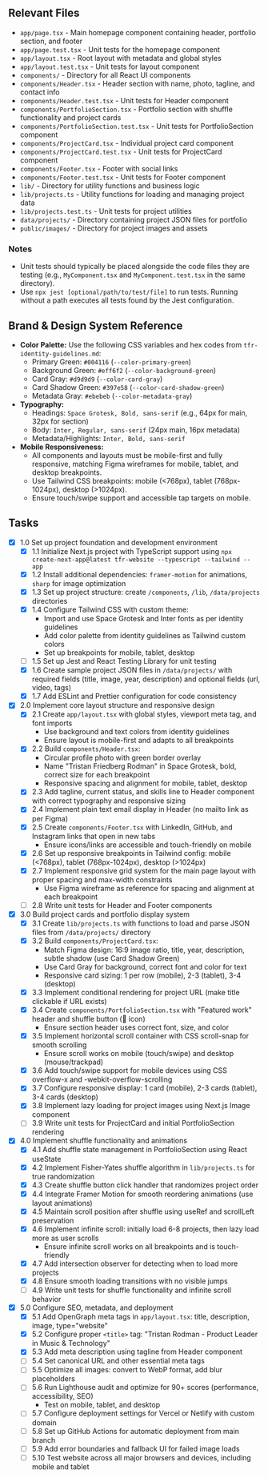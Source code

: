 ## Relevant Files

- `app/page.tsx` - Main homepage component containing header, portfolio section, and footer
- `app/page.test.tsx` - Unit tests for the homepage component
- `app/layout.tsx` - Root layout with metadata and global styles
- `app/layout.test.tsx` - Unit tests for layout component
- `components/` - Directory for all React UI components
- `components/Header.tsx` - Header section with name, photo, tagline, and contact info
- `components/Header.test.tsx` - Unit tests for Header component
- `components/PortfolioSection.tsx` - Portfolio section with shuffle functionality and project cards
- `components/PortfolioSection.test.tsx` - Unit tests for PortfolioSection component
- `components/ProjectCard.tsx` - Individual project card component
- `components/ProjectCard.test.tsx` - Unit tests for ProjectCard component
- `components/Footer.tsx` - Footer with social links
- `components/Footer.test.tsx` - Unit tests for Footer component
- `lib/` - Directory for utility functions and business logic
- `lib/projects.ts` - Utility functions for loading and managing project data
- `lib/projects.test.ts` - Unit tests for project utilities
- `data/projects/` - Directory containing project JSON files for portfolio
- `public/images/` - Directory for project images and assets

### Notes

- Unit tests should typically be placed alongside the code files they are testing (e.g., `MyComponent.tsx` and `MyComponent.test.tsx` in the same directory).
- Use `npx jest [optional/path/to/test/file]` to run tests. Running without a path executes all tests found by the Jest configuration.

## Brand & Design System Reference

- **Color Palette:** Use the following CSS variables and hex codes from `tfr-identity-guidelines.md`:
  - Primary Green: `#004116` (`--color-primary-green`)
  - Background Green: `#eff6f2` (`--color-background-green`)
  - Card Gray: `#d9d9d9` (`--color-card-gray`)
  - Card Shadow Green: `#397e58` (`--color-card-shadow-green`)
  - Metadata Gray: `#ebebeb` (`--color-metadata-gray`)
- **Typography:**
  - Headings: `Space Grotesk, Bold, sans-serif` (e.g., 64px for main, 32px for section)
  - Body: `Inter, Regular, sans-serif` (24px main, 16px metadata)
  - Metadata/Highlights: `Inter, Bold, sans-serif`
- **Mobile Responsiveness:**
  - All components and layouts must be mobile-first and fully responsive, matching Figma wireframes for mobile, tablet, and desktop breakpoints.
  - Use Tailwind CSS breakpoints: mobile (<768px), tablet (768px-1024px), desktop (>1024px).
  - Ensure touch/swipe support and accessible tap targets on mobile.

## Tasks

- [x] 1.0 Set up project foundation and development environment
  - [x] 1.1 Initialize Next.js project with TypeScript support using `npx create-next-app@latest tfr-website --typescript --tailwind --app`
  - [x] 1.2 Install additional dependencies: `framer-motion` for animations, `sharp` for image optimization
  - [x] 1.3 Set up project structure: create `/components`, `/lib`, `/data/projects` directories
  - [x] 1.4 Configure Tailwind CSS with custom theme:
    - Import and use Space Grotesk and Inter fonts as per identity guidelines
    - Add color palette from identity guidelines as Tailwind custom colors
    - Set up breakpoints for mobile, tablet, desktop
  - [ ] 1.5 Set up Jest and React Testing Library for unit testing
  - [x] 1.6 Create sample project JSON files in `/data/projects/` with required fields (title, image, year, description) and optional fields (url, video, tags)
  - [x] 1.7 Add ESLint and Prettier configuration for code consistency

- [x] 2.0 Implement core layout structure and responsive design
  - [x] 2.1 Create `app/layout.tsx` with global styles, viewport meta tag, and font imports
    - Use background and text colors from identity guidelines
    - Ensure layout is mobile-first and adapts to all breakpoints
  - [x] 2.2 Build `components/Header.tsx`:
    - Circular profile photo with green border overlay
    - Name "Tristan Friedberg Rodman" in Space Grotesk, bold, correct size for each breakpoint
    - Responsive spacing and alignment for mobile, tablet, desktop
  - [x] 2.3 Add tagline, current status, and skills line to Header component with correct typography and responsive sizing
  - [x] 2.4 Implement plain text email display in Header (no mailto link as per Figma)
  - [x] 2.5 Create `components/Footer.tsx` with LinkedIn, GitHub, and Instagram links that open in new tabs
    - Ensure icons/links are accessible and touch-friendly on mobile
  - [x] 2.6 Set up responsive breakpoints in Tailwind config: mobile (<768px), tablet (768px-1024px), desktop (>1024px)
  - [x] 2.7 Implement responsive grid system for the main page layout with proper spacing and max-width constraints
    - Use Figma wireframe as reference for spacing and alignment at each breakpoint
  - [ ] 2.8 Write unit tests for Header and Footer components

- [x] 3.0 Build project cards and portfolio display system
  - [x] 3.1 Create `lib/projects.ts` with functions to load and parse JSON files from `/data/projects/` directory
  - [x] 3.2 Build `components/ProjectCard.tsx`:
    - Match Figma design: 16:9 image ratio, title, year, description, subtle shadow (use Card Shadow Green)
    - Use Card Gray for background, correct font and color for text
    - Responsive card sizing: 1 per row (mobile), 2-3 (tablet), 3-4 (desktop)
  - [x] 3.3 Implement conditional rendering for project URL (make title clickable if URL exists)
  - [x] 3.4 Create `components/PortfolioSection.tsx` with "Featured work" header and shuffle button (🔀 icon)
    - Ensure section header uses correct font, size, and color
  - [x] 3.5 Implement horizontal scroll container with CSS scroll-snap for smooth scrolling
    - Ensure scroll works on mobile (touch/swipe) and desktop (mouse/trackpad)
  - [x] 3.6 Add touch/swipe support for mobile devices using CSS overflow-x and -webkit-overflow-scrolling
  - [x] 3.7 Configure responsive display: 1 card (mobile), 2-3 cards (tablet), 3-4 cards (desktop)
  - [x] 3.8 Implement lazy loading for project images using Next.js Image component
  - [ ] 3.9 Write unit tests for ProjectCard and initial PortfolioSection rendering

- [x] 4.0 Implement shuffle functionality and animations
  - [x] 4.1 Add shuffle state management in PortfolioSection using React useState
  - [x] 4.2 Implement Fisher-Yates shuffle algorithm in `lib/projects.ts` for true randomization
  - [x] 4.3 Create shuffle button click handler that randomizes project order
  - [x] 4.4 Integrate Framer Motion for smooth reordering animations (use layout animations)
  - [x] 4.5 Maintain scroll position after shuffle using useRef and scrollLeft preservation
  - [x] 4.6 Implement infinite scroll: initially load 6-8 projects, then lazy load more as user scrolls
    - Ensure infinite scroll works on all breakpoints and is touch-friendly
  - [x] 4.7 Add intersection observer for detecting when to load more projects
  - [x] 4.8 Ensure smooth loading transitions with no visible jumps
  - [ ] 4.9 Write unit tests for shuffle functionality and infinite scroll behavior

- [x] 5.0 Configure SEO, metadata, and deployment
  - [x] 5.1 Add OpenGraph meta tags in `app/layout.tsx`: title, description, image, type="website"
  - [x] 5.2 Configure proper `<title>` tag: "Tristan Rodman - Product Leader in Music & Technology"
  - [x] 5.3 Add meta description using tagline from Header component
  - [ ] 5.4 Set canonical URL and other essential meta tags
  - [ ] 5.5 Optimize all images: convert to WebP format, add blur placeholders
  - [ ] 5.6 Run Lighthouse audit and optimize for 90+ scores (performance, accessibility, SEO)
    - Test on mobile, tablet, and desktop
  - [ ] 5.7 Configure deployment settings for Vercel or Netlify with custom domain
  - [ ] 5.8 Set up GitHub Actions for automatic deployment from main branch
  - [ ] 5.9 Add error boundaries and fallback UI for failed image loads
  - [ ] 5.10 Test website across all major browsers and devices, including mobile and tablet 